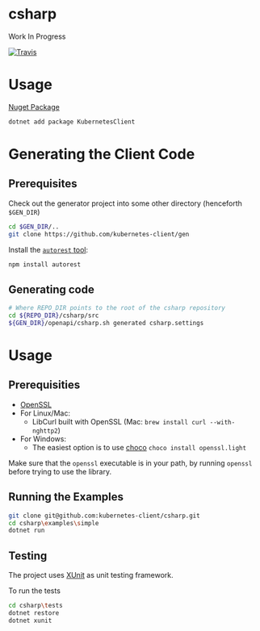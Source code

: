 # csharp
Work In Progress

[![Travis](https://img.shields.io/travis/kubernetes-client/csharp.svg)](https://travis-ci.org/kubernetes-client/csharp)

# Usage
[Nuget Package](https://www.nuget.org/packages/KubernetesClient/0.1.0-beta)

```sh
dotnet add package KubernetesClient
```

# Generating the Client Code

## Prerequisites

Check out the generator project into some other directory
(henceforth `$GEN_DIR`)

```bash
cd $GEN_DIR/..
git clone https://github.com/kubernetes-client/gen
```

Install the [`autorest` tool](https://github.com/azure/autorest):

```bash
npm install autorest
```

## Generating code

```bash
# Where REPO_DIR points to the root of the csharp repository
cd ${REPO_DIR}/csharp/src
${GEN_DIR}/openapi/csharp.sh generated csharp.settings
```

# Usage

## Prerequisities

* [OpenSSL](https://www.openssl.org/)
* For Linux/Mac:
    * LibCurl built with OpenSSL (Mac: `brew install curl --with-nghttp2`)
* For Windows:
    * The easiest option is to use [choco](https://chocolatey.org)  `choco install openssl.light`

Make sure that the `openssl` executable is in your path, by running `openssl` before trying to use the library.

## Running the Examples

```bash
git clone git@github.com:kubernetes-client/csharp.git
cd csharp\examples\simple
dotnet run
```

## Testing

The project uses [XUnit](https://xunit.github.io) as unit testing framework.

To run the tests

```bash
cd csharp\tests
dotnet restore
dotnet xunit
```
